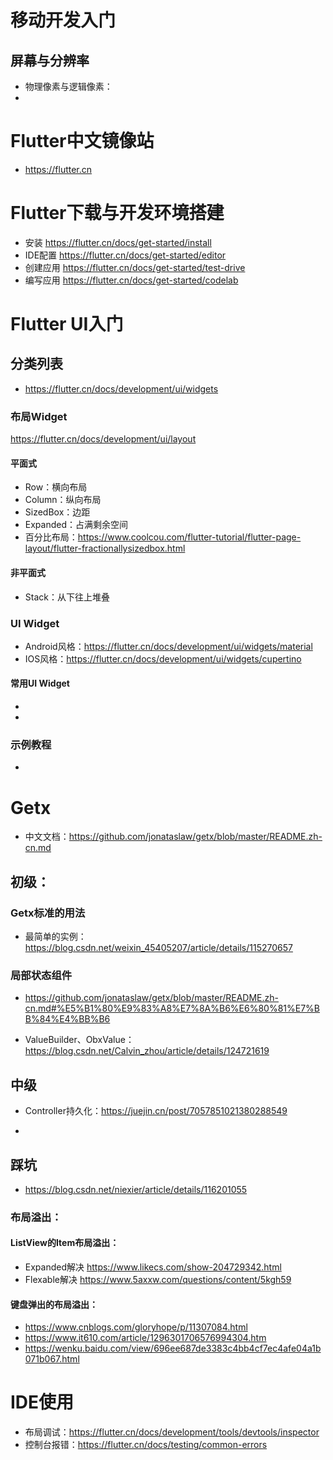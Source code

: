 # 移动开发入门
## 屏幕与分辨率
- 物理像素与逻辑像素：
- 

# Flutter中文镜像站
- https://flutter.cn

# Flutter下载与开发环境搭建
- 安装 https://flutter.cn/docs/get-started/install
- IDE配置 https://flutter.cn/docs/get-started/editor
- 创建应用 https://flutter.cn/docs/get-started/test-drive
- 编写应用 https://flutter.cn/docs/get-started/codelab

# Flutter UI入门
## 分类列表
- https://flutter.cn/docs/development/ui/widgets

### 布局Widget
https://flutter.cn/docs/development/ui/layout

#### 平面式
- Row：横向布局
- Column：纵向布局
- SizedBox：边距
- Expanded：占满剩余空间
- 百分比布局：https://www.coolcou.com/flutter-tutorial/flutter-page-layout/flutter-fractionallysizedbox.html

#### 非平面式
- Stack：从下往上堆叠

### UI Widget
- Android风格：https://flutter.cn/docs/development/ui/widgets/material
- IOS风格：https://flutter.cn/docs/development/ui/widgets/cupertino

#### 常用UI Widget
- 
- 

### 示例教程
- 

# Getx
- 中文文档：https://github.com/jonataslaw/getx/blob/master/README.zh-cn.md

## 初级：
### Getx标准的用法
- 最简单的实例：https://blog.csdn.net/weixin_45405207/article/details/115270657

### 局部状态组件
- https://github.com/jonataslaw/getx/blob/master/README.zh-cn.md#%E5%B1%80%E9%83%A8%E7%8A%B6%E6%80%81%E7%BB%84%E4%BB%B6

- ValueBuilder、ObxValue：https://blog.csdn.net/Calvin_zhou/article/details/124721619

## 中级
- Controller持久化：https://juejin.cn/post/7057851021380288549

- 

## 踩坑
- https://blog.csdn.net/niexier/article/details/116201055

### 布局溢出：
#### ListView的Item布局溢出：
- Expanded解决 https://www.likecs.com/show-204729342.html
- Flexable解决 https://www.5axxw.com/questions/content/5kgh59
#### 键盘弹出的布局溢出：
- https://www.cnblogs.com/gloryhope/p/11307084.html
- https://www.it610.com/article/1296301706576994304.htm
- https://wenku.baidu.com/view/696ee687de3383c4bb4cf7ec4afe04a1b071b067.html

# IDE使用
- 布局调试：https://flutter.cn/docs/development/tools/devtools/inspector
- 控制台报错：https://flutter.cn/docs/testing/common-errors

